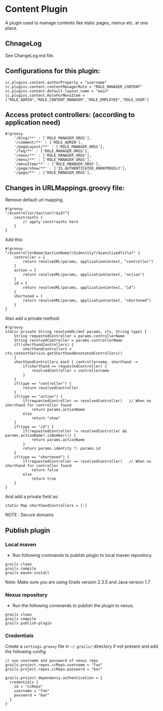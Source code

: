 # Content Plugin

A plugin used to manage contents like static pages, menus etc. at one place.

## ChnageLog

See ChangeLog.md file.

## Configurations for this plugin:

```
cc.plugins.content.authorProperty = "username"
cc.plugins.content.contentManagerRole = "ROLE_MANAGER_CONTENT"
cc.plugins.content.default.layout.name = "main"
cc.plugins.content.RoleForMenuItem = ["ROLE_ADMIN","ROLE_CONTENT_MANAGER","ROLE_EMPLOYEE","ROLE_USER"]
```

## Access protect controllers: (according to application need)

```
#!groovy
    '/blog/**' : ['ROLE_MANAGER_ORGS'],
    '/comment/**' : ['ROLE_ADMIN'],
    '/pageLayout/**' : ['ROLE_MANAGER_ORGS'],
    '/faq/**' : ['ROLE_MANAGER_ORGS'],
    '/news/**' : ['ROLE_MANAGER_ORGS'],
    '/menu/**' : ['ROLE_MANAGER_ORGS'],
    '/menuItem/**' : ['ROLE_MANAGER_ORGS'],
    '/page/show/**' : ['IS_AUTHENTICATED_ANONYMOUSLY'],
    '/page/**' : ['ROLE_MANAGER_ORGS'],
```

## Changes in URLMappings.groovy file:

Remove default url mapping.

```
#!groovy
"/$controller/$action?/$id?"{
    constraints {
        // apply constraints here
    }
}
```

Add this:

```
#!groovy
"/$controllerName/$actionName?/$identity?/$sanitizedTitle?" {
    controller = {
        return resolveURL(params, applicationContext, "controller")
    }
    action = {
        return resolveURL(params, applicationContext, "action")
    }
    id = {
        return resolveURL(params, applicationContext, "id")
    }
    shortened = {
        return resolveURL(params, applicationContext, "shortened")
    }
}
```

Also add a private method:

```
#!groovy
static private String resolveURL(def params, ctx, String type) {
    String requestedController = params.controllerName
    String resolvedController = params.controllerName
    if(!shorthandControllers) {
        shorthandControllers = ctx.contentService.getShorthandAnnotatedControllers()
    }
    shorthandControllers.each { controllername, shorthand ->
        if(shorthand == requestedController) {
            resolvedController = controllername
        }
    }
    if(type == "controller") {
        return resolvedController
    }
    if(type == "action") {
        if(requestedController == resolvedController)   // When no shorthand for controller found
            return params.actionName
        else
            return "show"
    }
    if(type == "id") {
        if(requestedController != resolvedController && params.actionName?.isNumber()) {
            return params.actionName
        }
        return params.identity ?: params.id
    }
    if(type == "shortened") {
        if(requestedController == resolvedController)   // When no shorthand for controller found
            return false
        else
            return true
    }
}
```

And add a private field as:

```
static Map shorthandControllers = [:]
```

NOTE : Secure domains

## Publish plugin

### Local maven
- Run following commands to publish plugin to local maven repository.
```
grails clean
grails compile
grails maven-install
```

Note: Make sure you are using Grails version 2.3.5 and Java version 1.7

### Nexus repository
- Run the following commands to publish the plugin to nexus.
 ```
 grails clean
 grails compile
 grails publish-plugin
 ```

 ### Credentials
 Create a `settings.groovy` file in `~/.grails/` directory if not present and add the following config:
 ```
 // use username and password of nexus repo
 grails.project.repos.ccRepo.username = "foo"
 grails.project.repos.ccRepo.password = "bar"

 grails.project.dependency.authentication = {
   credentials {
     id = "ccRepo"
     username = "foo"
     password = "bar"
   }
 }
 ```

